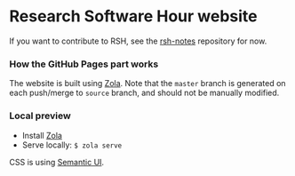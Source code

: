 # Research Software Hour website

If you want to contribute to RSH, see the
[rsh-notes](https://github.com/ResearchSoftwareHour/rsh-notes/)
repository for now.


### How the GitHub Pages part works

The website is built using [Zola](https://www.getzola.org/).
Note that the `master` branch is generated on each push/merge to `source`
branch, and should not be manually modified.


### Local preview

- Install [Zola](https://www.getzola.org/documentation/getting-started/installation/)
- Serve locally: `$ zola serve`

CSS is using [Semantic UI](https://semantic-ui.com/).
